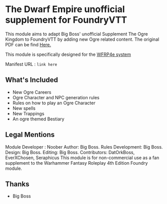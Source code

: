 # The Dwarf Empire unofficial supplement for FoundryVTT

This module aims to adapt Big Boss' unofficial Supplement The Ogre Kingdom to FoundryVTT by adding new Ogre related content.
The original PDF can be find [Here.](https://drive.google.com/drive/folders/17K5JtZrsSJnSRtGBHIUqfLzSGfUCdQ86)

This module is specifically designed for the [WFRP4e system](https://github.com/moo-man/WFRP4e-FoundryVTT)

Manifest URL : `link here`

## What's Included
- New Ogre Careers
- Ogre Character and NPC generation rules
- Rules on how to play an Ogre Character
- New spells
- New Trappings
- An ogre themed Bestiary

## Legal Mentions
Module Developer : Noober
Author: Big Boss. Rules Development: Big Boss. Design: Big Boss. Editing: Big Boss. Contributors: DatOrkBoss, EverXChosen, Seraphicus
This module is for non-commercial use as a fan supplement to the Warhammer Fantasy Roleplay 4th Edition Foundry module.

## Thanks
- Big Boss

